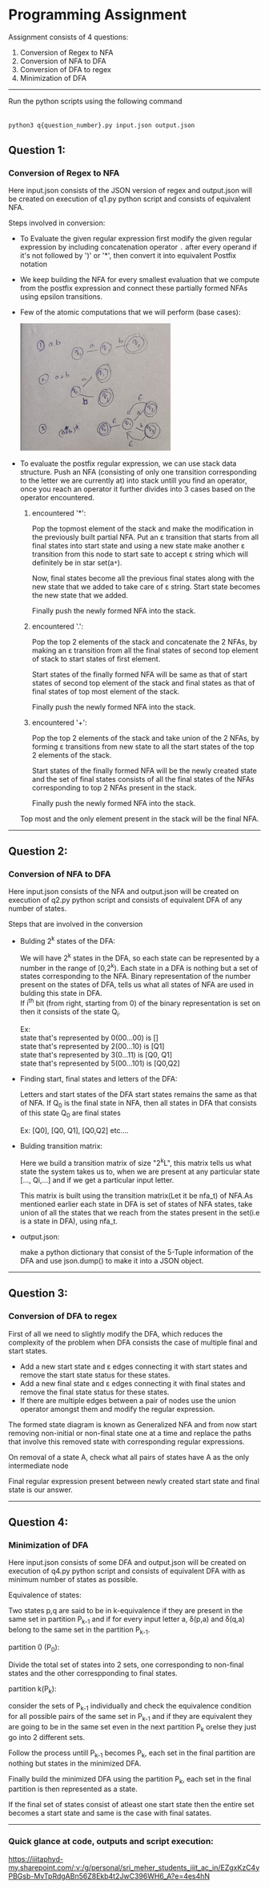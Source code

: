 # Programming Assignment

Assignment consists of 4 questions:
1. Conversion of Regex to NFA
2. Conversion of NFA to DFA
3. Conversion of DFA to regex
4. Minimization of DFA

***

Run the python scripts using the following command

```bash

python3 q{question_number}.py input.json output.json

```
## Question 1:
### Conversion of Regex to NFA


Here input.json consists of the JSON version of regex and output.json will be created on execution of q1.py python script and consists of equivalent NFA.


Steps involved in conversion:

* To Evaluate the given regular expression first modify the given regular expression by including concatenation operator `.` after every operand if it's not followed by ')' or '*', then convert it into equivalent Postfix notation
* We keep building the NFA for every smallest evaluation that we compute from the postfix expression and connect these partially formed NFAs using epsilon transitions.
* Few of the atomic computations that we will perform (base cases):



    <img src="q1.jpeg" alt="loading--" width="300"/>

* To evaluate the postfix regular expression, we can use stack data structure. Push an NFA (consisting of only one transition corresponding to the letter we are currently at) into stack untill you find an operator, once you reach an operator it further divides into 3 cases based on the operator encountered.

    1) encountered '*':

        Pop the topmost element of the stack and make the modification in the previously built partial NFA. Put an ε transition that starts from all final states into start state and using a new state make another ε transition from this node to start sate to accept ε string which will definitely be in star set(a`*`). 

        Now, final states become all the previous final states along with the new state that we added to take care of ε string.
        Start state becomes the new state that we added.

        Finally push the newly formed NFA into the stack.
    2) encountered '.':

        Pop the top 2 elements of the stack and concatenate the 2 NFAs, by making an ε transition from all the final states of second top element of stack to start states of first element. 

        Start states of the finally formed NFA will be same as that of start states of second top element of the stack and final states as that of final states of top most element of the stack. 

        Finally push the newly formed NFA into the stack.
    3) encountered '+':

        Pop the top 2 elements of the stack and take union of the 2 NFAs, by forming ε transitions from new state to all the start states of the top 2 elements of the stack.

        Start states of the finally formed NFA will be the newly created state and the set of final states consists of all the final states of the NFAs corresponding to top 2 NFAs present in the stack.

        Finally push the newly formed NFA into the stack.

    Top most and the only element present in the stack will be the final NFA.
***
## Question 2:
### Conversion of NFA to DFA

Here input.json consists of the NFA and output.json will be created on execution of q2.py python script and consists of equivalent DFA of any number of states.

Steps that are involved in the conversion
* Bulding 2<sup>k</sup> states of the DFA:

    We will have 2<sup>k</sup> states in the DFA, so each state can be represented by a number in the range of [0,2<sup>k</sup>). Each state in a DFA is nothing but a set of states corresponding to the NFA. Binary representation of the number present on the states of DFA, tells us what all states of NFA are used in bulding this state in DFA.  
    If i<sup>th</sup> bit (from right, starting from 0) of the binary representation is set on then it consists of the state Q<sub>i</sub>.

    Ex:     
        state that's represented by 0(00...00) is []<br/>
        state that's represented by 2(00...10) is [Q1]<br/>
        state that's represented by 3(0...11) is [Q0, Q1]<br/>
        state that's represented by 5(00...101) is [Q0,Q2]

* Finding start, final states and letters of the DFA:
    
    Letters and start states of the DFA start states remains the same as that of NFA. If Q<sub>0</sub> is the final state in NFA, then all states in DFA that consists of this state Q<sub>0</sub> are final states

    Ex:
        [Q0], [Q0, Q1], [Q0,Q2] etc....
* Bulding transition matrix:

    Here we build a transition matrix of size "2<sup>k</sup>L", this matrix tells us what state the system takes us to, when we are present at any particular state [..., Qi,...] and if we get a particular input letter. 
    
    This matrix is built using the transition matrix(Let it be nfa_t) of NFA.As mentioned earlier each state in DFA is set of states of NFA states, take union of all the states that we reach from the states present in the set(i.e is a state in DFA), using nfa_t.

    

* output.json:

    make a python dictionary that consist of the 5-Tuple information of the DFA and use json.dump() to make it into a JSON object.

***
## Question 3:
### Conversion of DFA to regex

First of all we need to slightly modify the DFA, which reduces the complexity of the problem when DFA consists the case of multiple final and start states.

* Add a new start state and ε edges connecting it with start states and remove the start state status for these states.
* Add a new final state and ε edges connecting it with final states and remove the final state status for these states.
* If there are multiple edges between a pair of nodes use the union operator amongst them and modify the regular expression.

The formed state diagram is known as Generalized NFA and from now start removing non-initial or non-final state one at a time and replace the paths that involve this removed state with corresponding regular expressions.

On removal of a state A, check what all pairs of states have A as the only intermediate node 

Final regular expression present between newly created start state and final state is our answer.

***
## Question 4:
### Minimization of DFA


Here input.json consists of some DFA and output.json will be created on execution of q4.py python script and consists of equivalent DFA with as minimum number of states as possible.

Equivalence of states:
    
Two states p,q  are said to be in k-equivalence if they are present in the same set in partition P<sub>k-1</sub> and if for every input letter a, δ(p,a) and δ(q,a) belong to the same set in the partition P<sub>k-1</sub>.

partition 0 (P<sub>0</sub>):

Divide the total set of states into 2 sets, one corresponding to non-final states and the other correspponding to final states.

partition k(P<sub>k</sub>):

consider the sets of P<sub>k-1</sub> individually and check the equivalence condition for all possible pairs of the same set in P<sub>k-1</sub> and if they are equivalent they are going to be in the same set even in the next partition P<sub>k</sub> orelse they just go into 2 different sets.

Follow the process untill P<sub>k-1</sub> becomes P<sub>k</sub>, each set in the final partition are nothing but states in the minimized DFA. 

Finally build the minimized DFA using the partition P<sub>k</sub>, each set in the final partition is then represented as a state.

If the final set of states consist of atleast one start state then the entire set becomes a start state and same is the case with final satates.

***

### Quick glance at code, outputs and script execution:

https://iiitaphyd-my.sharepoint.com/:v:/g/personal/sri_meher_students_iiit_ac_in/EZgxKzC4yPBGsb-MvTpRdgABn56Z8Ekb4t2JwC396WH6_A?e=4es4hN